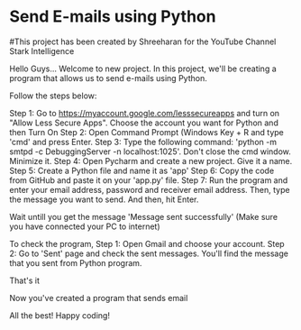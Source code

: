 # Send E-mails using Python
#This project has been created by Shreeharan for the YouTube Channel Stark Intelligence

Hello Guys... Welcome to new project. In this project, we'll be creating a program that allows us to send e-mails using Python.

Follow the steps below:

Step 1: Go to https://myaccount.google.com/lesssecureapps and turn on "Allow Less Secure Apps". Choose the account you want for Python and then Turn On
Step 2: Open Command Prompt (Windows Key + R and type 'cmd' and press Enter.
Step 3: Type the following command: 'python -m smtpd -c DebuggingServer -n localhost:1025'. Don't close the cmd window. Minimize it.
Step 4: Open Pycharm and create a new project. Give it a name.
Step 5: Create a Python file and name it as 'app'
Step 6: Copy the code from GitHub and paste it on your 'app.py' file.
Step 7: Run the program and enter your email address, password and receiver email address. Then, type the message you want to send. And then, hit Enter.

Wait untill you get the message 'Message sent successfully' (Make sure you have connected your PC to internet)

To check the program,
Step 1: Open Gmail and choose your account.
Step 2: Go to 'Sent' page and check the sent messages. You'll find the message that you sent from Python program.

That's it

Now you've created a program that sends email

All the best!
Happy coding!
